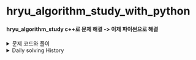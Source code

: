 # hryu_algorithm_study_with_python

#### hryu_algorithm_study c++로 문제 해결 -> 이제 파이썬으로 해결



<details>
<summary> 문제 코드와 풀이 </summary>
<div markdown="1">
  


<details>
<summary>Backjoon Online Judge</summary>
<div markdown="1">

dff
</div>
</details>   

<details>
<summary>Programmers</summary>
<div markdown="1">

dfg
</div>
</details>   

<details>
<summary>ETC</summary>
<div markdown="1">

GG
</div>
</details>   

</div>
</details>   

<details>
<summary> Daily solving History </summary>
<div markdown="1">
---

## P2&P3

못푼 : 인구이동 

안푼 : 구현-_자물쇠와열쇠 치킨배달 외벽점검 | 이진-정렬된, 고정점, 공유기, 가사검색 | dp-못생긴수,편집거리 | 그래-all | 아기상어 청소년상어 어른상어 | 기타알고

|          | 푼                                                           | 어려운                                                       |
| -------- | ------------------------------------------------------------ | ------------------------------------------------------------ |
| 그리디   | 모험가길드(논리정립&그대로구현)                              | 무지먹방라이브(그냥어려움)<br/>만들수없는금액(아이디어어려움)<br/>볼링공고르기(조건확인및 논리&단순화) |
| 구현     | 왕실의나이트<br/>예제(문자열재정렬,시각,상하좌우)<br>문자열재정렬(문자형,정수형변환) | 게임개발(잘 못함)<br/>문자열압축(어려움)<br>[3190]뱀         |
| DFS/BFS  | 예제(dfs,bfs,종료조건재귀)<br/>음료수얼려먹기<br/>미로탈출<br/>특정거리의 도시찾기<br/>괄호변환<br/>경쟁적전염 | 미로탈출<br/>연구소(함수여러개)<br/>연산자끼워넣기(백트래킹)<br/>감시피하기(연구소랑 비슷,구현능력딸림)<br/>블록이동하기<br/>인구이동 |
| 정렬     | 두배열의원소교체<br/>국영수<br/>카드정렬하기<br/>안테나      | 실패율                                                       |
| 이진탐색 | 부품찾기<br/>떡볶이만들기                                    |                                                              |
| DP       | 1로만들기<br/>정수삼각형<br/>금광                            | 퇴사<br/>병사배치하기                                        |
| 최단경로 | 순차탐색 다익스트라<br/>개선된 다익스트라<br/>플로이드워셜<br/>전보<br/>미래도시<BR>플로이드<br/>숨바꼭질 | 정확한순위<br>화성탐사<br> (풀이는 쉽지만, 착안 필요)        |
| 그래프   |                                                              |                                                              |

## 프로그래머스

못푼 : 디스크컨트롤러, 조이스틱, 섬연결하기(크루스칼 공부하고 풀기), N으로표현(나중에) 네이놈!!

|          | 푼                                                           | 어려운                                                       |
| -------- | ------------------------------------------------------------ | ------------------------------------------------------------ |
| 해시     | [L1]완주하지못한선수(ZIP,SET)<br/>[L2]전화번호목록<br/>[L2]위장(dic or 여러방법)<br/> | [L3]베스트앨범                                               |
| 힙       | [L2]더맵게<br/>                                              | [L3]이중우선순위큐<br/>[L3]디크스컨트롤러(못품)              |
| 스택큐   | [L2]다리를지나는트럭<br/>[L2]주식가격<br/>[L2]기능개발(문자열처리!)<br/> | [L2]프린터                                                   |
| 정렬     | [L1]k번째수<br/>[L2]가장큰수<br/>[L2]H-인데스(두잇)          |                                                              |
| 완전탐색 | [L1]모의고사<br/>[L2]카펫                                    | [L2]소수찾기(itertools익히기)                                |
| 탐욕법   | [L1]체육복<br/>[L2]구명보트(커서이용)                        | [L2]조이스틱(논리, 구현력)<br/>[L2]큰수만들기(스택활용)<BR>[L3] 단속카메라 |
| DP       | [L3]정수삼각형(갸꿀~)                                        |                                                              |
| DFS/BFS  | [L3]네트워크(플로이드워셜로풀어보기)                         | [L2]타켓넘버(재밌는문제, 4가지 방법모두 해결해보기 )<br/>[L3]단어변환(통과했으나, BFS로 풀어보기)<br/>[L3]여행경로 |
| 이분탐색 |                                                              |                                                              |
| 그래프   |                                                              |                                                              |

## 코드업

|        | 파이썬100기초                 |
| ------ | ----------------------------- |
| 애매한 | 6019 6024 6030 6031           |
| 어려운 | 6020 6021 6022 6027 6028 6029 |

## 백준

틀린 : 인구이동, 감시피하기

|          | 푼                                                           | 어려운                                         |
| -------- | ------------------------------------------------------------ | ---------------------------------------------- |
| 구현     |                                                              | [3190]뱀                                       |
| dfsbfs   | [1260]dfsbfs<br>[2178]미로탈출<br>[2667]단지번호붙이기<br>[1012]유기농배추<br>[11724]연결요소의개수<br>[6603]로또<br>[7576]토마토<br>[7562]나이트의이동<br>[1303]전투 | [1697]숨바꼭질(유형익히기)<br/>[16234]인구이동 |
| 최단경로 | [11404]플로이드                                              |                                                |
| 스택큐   |                                                              | [2504]괄호의값(내거말고다른풀이도보기)         |



<details>
<summary>daily solution commit</summary>
<div markdown="1">


## 0310

- 정렬

  - part2
    - 예제
    - 위에서아래로
    - 성적이낮은순서대로
    - 두배열의원소교체

  - part3
    - 국영수
    - 카드정렬하기


## 0311

- 정렬
  - part3
    - 안테나
    - 실패율  
- 이진탐색
  - part2
    -  예제
    -  부품찾기
    -  떡볶이만들기
- dp
  - part2
    - 예제
    - 1로만들기

## 0315

- dp
  - part3
    - 정수삼각형
    - 퇴사

## 0316

- dp
  - part3
    - 금광
    - 병사배치하기

## 0317

- 그리디
  - part2
    - 1로만들기

## 0318

- 그리디
  - part3
    - 곱하기혹은더하기
    - 만들수없는금액
    - 모험가길드
    - 문자열뒤집기
    - 볼링공고르기

## 0319

- 그리디
  - part3
    - 무지먹방라이브(나중에 다시 => 넘어려움)

- 구현
  - part2
    - 예제
    - 게임개발(잘 못함 turn left )
    - 왕실의나이트
  - part3
    - 문자열압축
    - 럭키스트레이트

- dfs_bfs

  - part2

    - 예제_종료조건있는재귀
    - 예제_팩토리얼
    - 예제_인접리스트
    - 예제_dfs (로직을 외우자)
    - 예제_bfs (로직을 외우자)
    - 음료수얼려먹기
    - 미로탈출

## 0322

- dfs_bfs
  - part3
    - 연구소

## 0323

- dfs_bfs   => bfsdfs 구현 부분 적응 잘 안됨 => 문제 마니 풀어보기 + 연습 필요
  - part3
    - 연산자끼워넣기
    - 특정거리의도시찾기
- 코드업
  - 파이썬기초100
    - 6000 ~ 6008 입출력 해결
- 프로그래머스
  - 해시
    - 완주하지못한선수(L1)

## 0324

- 코드업
  - 파이썬기초100
    - 6009 ~ 6016 
- dfs_bfs
  - part3
    - 감시피하기(푸는중)
- 프로그래머스
  - 해시
    - 완주하지못한선수
    - 전화번호목록
    - 위장
    - 베스트앨범(푸는중)



## 0325

- 코드업
  - 파이썬기초100
    - 6017 ~ 6024
- 프로그래머스
  - 해시
    - 베스트앨범

## 0326

- 프로그래머스
  - 힙
    - 더맵게
    - 디스크컨트롤러 (푸는중)
    - 이중우선순위큐
  - 스택큐
    - 기능개발
    - 주식가격
    - 다리지나는트럭

## 0327

- 프로그래머스
  - 스택큐
    - 프린터
  - 정렬
    - k번째수
    - 가장큰수
    - H-INDEX (푸는중)
  - 완전탐색
    - 모의고사

## 0327

- 프로그래머스
  - 완전탐색
    - 소수찾기 (다시, itertools 순열 조합 익히자)

    - 카펫

## 0330

- 코드업
  - 파이썬기초100
    - 6025 ~ 6031

## 0331

- 프로그래머스
  - 그리디
    - 체육복
    - 조이스틱(미해결)
    - 큰수만들기
    - 구명보트
    - 단속카메라(거의해결 풀이2개마무리)

## 0401

- 프로그래머스

  - 그리디
    - 단속카메라 

  - dp
    - 정수삼각형 

## 0402

- 이코테
  - 최단경로
    - 다익스트라 .. ㅋㅋ 오늘은 고등래퍼나 보자

## 0405

- 이코테
  - dfsbfs
    - 경쟁적전염(백준 18405)
    - 괄호변환(프로 카카오블라인드2020)

## 0406

- 이코테
  - dfsbfs
    - 블록 이동하기 (2020 KAKAO BLIND RECRUITMENT) 
    - 인구이동(백준 16234) - 미해결
- 프로그래머스
  - dfsbfs
    - 타켓넘버(완탐)

## 0407

- 프로그래머스
  - dfsbfs
    - 타켓넘버(4가지 풀이법으로 )
    - 네트워크

## 0408

프로그래머스

- dfsbfs
  - 단어변환(BFS로 풀어보기)
  - 여행경로 

백준

- dfsbfs
  - dfsbfs 1260
  - 미로탐색 2178 
  - 숨바꼭질 1697
  - 단지번호붙이기 2667

## 0409

- 이코테
  - 최단경로
    - 순차탐색 다익스트라
    - 개선된 다익스트라

## 0410

- 이코테
  - 최단경로
    - 플로이드워셜
    - 전보
    - 미래 도시

- 백준
  - dfsbfs
    - [1012]유기농배추..후 변수 선언 잘하자 

## 0411

- 백준
  - dfsbfs
    - [11724]연결요소의개수
    - [6603]로또

## 0412

- 백준
  - dfsbfs
    - [7576]토마토.. 출력부분에서 고생한나, break말고 exit() 사용 
    - [7562]나이트의이동



## 0413

- 이코테
  - 최단경로
    - 정확한순위
    - 화성탐사



## 0414

- 이코테
  - 구현
    - 문자열재정렬(isalpha, 문자형, 정수형 잘바꿔성)

## 0415

- 이코테
  - 구현
    - 뱀

- 백준
  - dfsbfs
    - [1303]전투

## 0416

- 백준
  - 스택큐
    - 괄호의값 (다른풀이도 찾아보기)

- 이코테
  - 구현
    - 인구이동(까먹구있었다구)

</div>
</details>   

</div>
</details>   


